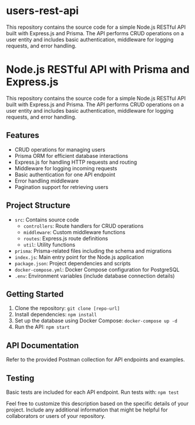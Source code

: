 # users-rest-api
This repository contains the source code for a simple Node.js RESTful API built with Express.js and Prisma. The API performs CRUD operations on a user entity and includes basic authentication, middleware for logging requests, and error handling.
# Node.js RESTful API with Prisma and Express.js

This repository contains the source code for a simple Node.js RESTful API built with Express.js and Prisma. The API performs CRUD operations on a user entity and includes basic authentication, middleware for logging requests, and error handling.

## Features
- CRUD operations for managing users
- Prisma ORM for efficient database interactions
- Express.js for handling HTTP requests and routing
- Middleware for logging incoming requests
- Basic authentication for one API endpoint
- Error handling middleware
- Pagination support for retrieving users

## Project Structure
- `src`: Contains source code
  - `controllers`: Route handlers for CRUD operations
  - `middleware`: Custom middleware functions
  - `routes`: Express.js route definitions
  - `util`: Utility functions
- `prisma`: Prisma-related files including the schema and migrations
- `index.js`: Main entry point for the Node.js application
- `package.json`: Project dependencies and scripts
- `docker-compose.yml`: Docker Compose configuration for PostgreSQL
- `.env`: Environment variables (include database connection details)

## Getting Started
1. Clone the repository: `git clone [repo-url]`
2. Install dependencies: `npm install`
3. Set up the database using Docker Compose: `docker-compose up -d`
4. Run the API: `npm start`

## API Documentation
Refer to the provided Postman collection for API endpoints and examples.

## Testing
Basic tests are included for each API endpoint. Run tests with: `npm test`

Feel free to customize this description based on the specific details of your project. Include any additional information that might be helpful for collaborators or users of your repository.

